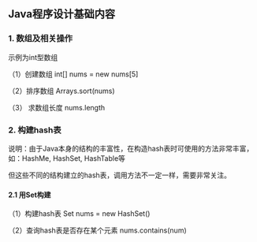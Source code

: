 ## Java程序设计基础内容

### 1. 数组及相关操作

示例为int型数组

（1）创建数组 int[] nums = new nums[5]

（2）排序数组 Arrays.sort(nums)

（3） 求数组长度 nums.length

### 2. 构建hash表

说明：由于Java本身的结构的丰富性，在构造hash表时可使用的方法非常丰富，如：HashMe, HashSet, HashTable等

但这些不同的结构建立的hash表，调用方法不一定一样，需要非常关注。

#### 2.1 用Set构建

（1）构建hash表 Set<Integer> nums = new HashSet<Integer>()

（2）查询hash表是否存在某个元素 nums.contains(num) 

